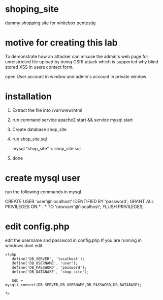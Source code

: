 # shoping_site
dummy shopping site for whitebox pentestig

# motive for creating this lab
To demonstrate how an attacker can misuse the admin's web page for unreistricted file upload by doing CSRf attack which is supported why blind stored XSS in users contact form.

open User account in window and admin's account in private window

# installation
1. Extract the file into /var/www/html
2. run command    service apache2 start && service mysql start
3. Create database shop_site
4. run shop_site.sql

   mysql "shop_site" < shop_site.sql
5. done

# create mysql user
run the following commands in mysql

CREATE USER 'user'@'localhost' IDENTIFIED BY 'password';
GRANT ALL PRIVILEGES ON * . * TO 'newuser'@'localhost';
FLUSH PRIVILEGES;


# edit config.php
edit the username and password in config.php
If you are running in windows dont edit
```
<?php
   define('DB_SERVER', 'localhost');
   define('DB_USERNAME', 'user');
   define('DB_PASSWORD', 'password');
   define('DB_DATABASE', 'shop_site');

   $db = mysqli_connect(DB_SERVER,DB_USERNAME,DB_PASSWORD,DB_DATABASE);

?>
```
